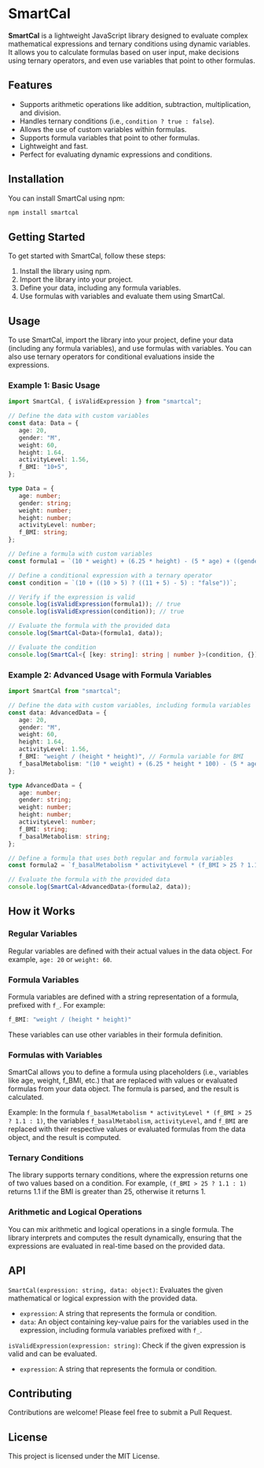 # SmartCal

**SmartCal** is a lightweight JavaScript library designed to evaluate complex mathematical expressions and ternary conditions using dynamic variables. It allows you to calculate formulas based on user input, make decisions using ternary operators, and even use variables that point to other formulas.

## Features

- Supports arithmetic operations like addition, subtraction, multiplication, and division.
- Handles ternary conditions (i.e., `condition ? true : false`).
- Allows the use of custom variables within formulas.
- Supports formula variables that point to other formulas.
- Lightweight and fast.
- Perfect for evaluating dynamic expressions and conditions.

## Installation

You can install SmartCal using npm:

```bash
npm install smartcal
```

## Getting Started

To get started with SmartCal, follow these steps:

1. Install the library using npm.
2. Import the library into your project.
3. Define your data, including any formula variables.
4. Use formulas with variables and evaluate them using SmartCal.

## Usage

To use SmartCal, import the library into your project, define your data (including any formula variables), and use formulas with variables. You can also use ternary operators for conditional evaluations inside the expressions.

### Example 1: Basic Usage

```typescript
import SmartCal, { isValidExpression } from "smartcal";

// Define the data with custom variables
const data: Data = {
   age: 20,
   gender: "M",
   weight: 60,
   height: 1.64,
   activityLevel: 1.56,
   f_BMI: "10+5",
};

type Data = {
   age: number;
   gender: string;
   weight: number;
   height: number;
   activityLevel: number;
   f_BMI: string;
};

// Define a formula with custom variables
const formula1 = `(10 * weight) + (6.25 * height) - (5 * age) + ((gender == "M" ? 5 : (-161)) * activityLevel) * f_BMI`;

// Define a conditional expression with a ternary operator
const condition = `(10 + ((10 > 5) ? ((11 + 5) - 5) : "false"))`;

// Verify if the expression is valid
console.log(isValidExpression(formula1)); // true
console.log(isValidExpression(condition)); // true

// Evaluate the formula with the provided data
console.log(SmartCal<Data>(formula1, data));

// Evaluate the condition
console.log(SmartCal<{ [key: string]: string | number }>(condition, {}));
```

### Example 2: Advanced Usage with Formula Variables

```typescript
import SmartCal from "smartcal";

// Define the data with custom variables, including formula variables
const data: AdvancedData = {
   age: 20,
   gender: "M",
   weight: 60,
   height: 1.64,
   activityLevel: 1.56,
   f_BMI: "weight / (height * height)", // Formula variable for BMI
   f_basalMetabolism: "(10 * weight) + (6.25 * height * 100) - (5 * age) + ((gender == 'M' ? 5 : -161))" // Formula variable for basal metabolic rate
};

type AdvancedData = {
   age: number;
   gender: string;
   weight: number;
   height: number;
   activityLevel: number;
   f_BMI: string;
   f_basalMetabolism: string;
};

// Define a formula that uses both regular and formula variables
const formula2 = `f_basalMetabolism * activityLevel * (f_BMI > 25 ? 1.1 : 1)`;

// Evaluate the formula with the provided data
console.log(SmartCal<AdvancedData>(formula2, data));
```

## How it Works

### Regular Variables
Regular variables are defined with their actual values in the data object. For example, `age: 20` or `weight: 60`.

### Formula Variables
Formula variables are defined with a string representation of a formula, prefixed with `f_`. For example:
```typescript
f_BMI: "weight / (height * height)"
```
These variables can use other variables in their formula definition.

### Formulas with Variables
SmartCal allows you to define a formula using placeholders (i.e., variables like age, weight, f_BMI, etc.) that are replaced with values or evaluated formulas from your data object. The formula is parsed, and the result is calculated.

Example: In the formula `f_basalMetabolism * activityLevel * (f_BMI > 25 ? 1.1 : 1)`, the variables `f_basalMetabolism`, `activityLevel`, and `f_BMI` are replaced with their respective values or evaluated formulas from the data object, and the result is computed.

### Ternary Conditions
The library supports ternary conditions, where the expression returns one of two values based on a condition. For example, `(f_BMI > 25 ? 1.1 : 1)` returns 1.1 if the BMI is greater than 25, otherwise it returns 1.

### Arithmetic and Logical Operations
You can mix arithmetic and logical operations in a single formula. The library interprets and computes the result dynamically, ensuring that the expressions are evaluated in real-time based on the provided data.

## API

`SmartCal(expression: string, data: object)`: Evaluates the given mathematical or logical expression with the provided data.
- `expression`: A string that represents the formula or condition.
- `data`: An object containing key-value pairs for the variables used in the expression, including formula variables prefixed with `f_`.

`isValidExpression(expression: string)`: Check if the given expression is valid and can be evaluated.
- `expression`: A string that represents the formula or condition.

## Contributing

Contributions are welcome! Please feel free to submit a Pull Request.

## License

This project is licensed under the MIT License.